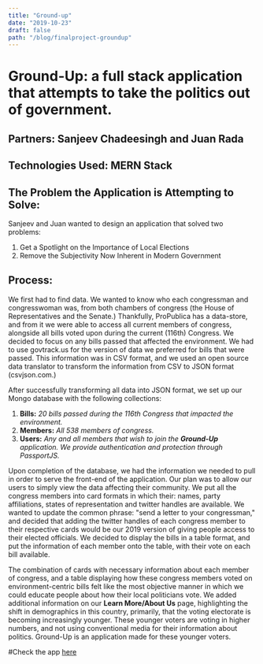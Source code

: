 ```yaml
---
title: "Ground-up"
date: "2019-10-23"
draft: false
path: "/blog/finalproject-groundup"
---
```


# Ground-Up: a full stack application that attempts to take the politics out of government.

## Partners: Sanjeev Chadeesingh and Juan Rada

## Technologies Used: MERN Stack

## The Problem the Application is Attempting to Solve:
Sanjeev and Juan wanted to design an application that solved two problems:
1. Get a Spotlight on the Importance of Local Elections
1. Remove the Subjectivity Now Inherent in Modern Government

## Process:
We first had to find data. We wanted to know who each congressman and congresswoman was, from both chambers of congress (the House of Representatives and the Senate.) Thankfully, ProPublica has a data-store, and from it we were able to access all current members of congress, alongside all bills voted upon during the current (116th) Congress. We decided to focus on any bills passed that affected the environment. We had to use govtrack.us for the version of data we preferred for bills that were passed. This information was in CSV format, and we used an open source data translator to transform the information from CSV to JSON format (csvjson.com.) 

After successfully transforming all data into JSON format, we set up our Mongo database with the following collections:
1. **Bills:** *20 bills passed during the 116th Congress that impacted the environment.* 
1. **Members:** *All 538 members of congress.*
1. **Users:** *Any and all members that wish to join the **Ground-Up** application. We provide authentication and protection through PassportJS.*

Upon completion of the database, we had the information we needed to pull in order to serve the front-end of the application. Our plan was to allow our users to simply view the data affecting their community. We put all the congress members into card formats in which their: names, party affiliations, states of representation and twitter handles are available. We wanted to update the common phrase: "send a letter to your congressman," and decided that adding the twitter handles of each congress member to their respective cards would be our 2019 version of giving people access to their elected officials. We decided to display the bills in a table format, and put the information of each member onto the table, with their vote on each bill available. 

The combination of cards with necessary information about each member of congress, and a table displaying how these congress members voted on environment-centric bills felt like the most objective manner in which we could educate people about how their local politicians vote. We added additional information on our **Learn More/About Us** page, highlighting the shift in demographics in this country, primarily, that the voting electorate is becoming increasingly younger. These younger voters are voting in higher numbers, and not using conventional media for their information about politics. Ground-Up is an application made for these younger voters.


#Check the app [here](https://ground-up-1.herokuapp.com/)
